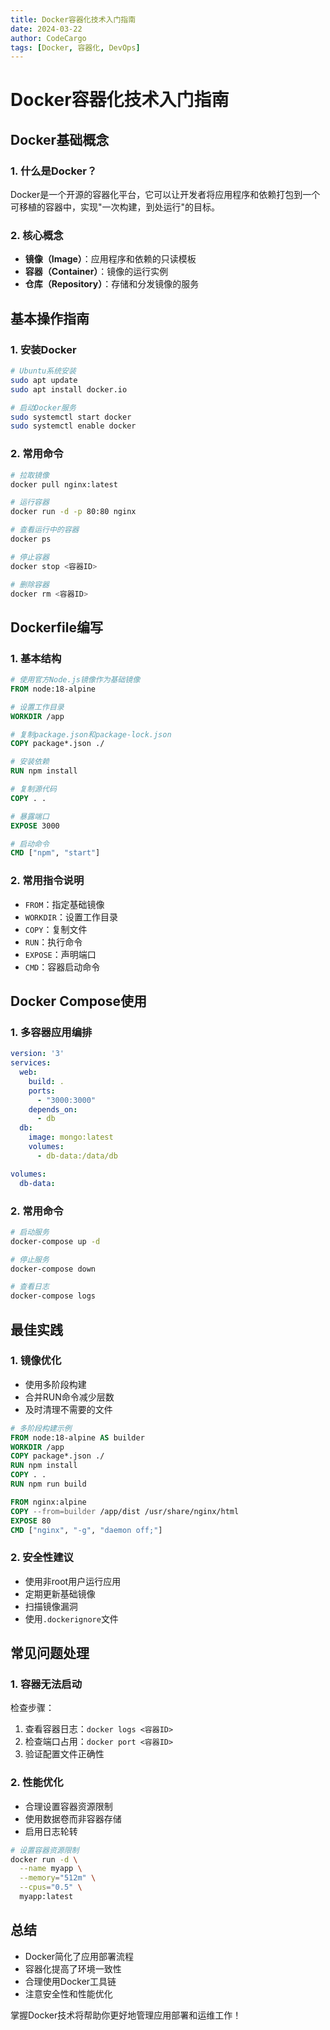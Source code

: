 ```yaml
---
title: Docker容器化技术入门指南
date: 2024-03-22
author: CodeCargo
tags: [Docker, 容器化, DevOps]
---
```


# Docker容器化技术入门指南

## Docker基础概念

### 1. 什么是Docker？

Docker是一个开源的容器化平台，它可以让开发者将应用程序和依赖打包到一个可移植的容器中，实现"一次构建，到处运行"的目标。

### 2. 核心概念

- **镜像（Image）**：应用程序和依赖的只读模板
- **容器（Container）**：镜像的运行实例
- **仓库（Repository）**：存储和分发镜像的服务

## 基本操作指南

### 1. 安装Docker

```bash
# Ubuntu系统安装
sudo apt update
sudo apt install docker.io

# 启动Docker服务
sudo systemctl start docker
sudo systemctl enable docker
```

### 2. 常用命令

```bash
# 拉取镜像
docker pull nginx:latest

# 运行容器
docker run -d -p 80:80 nginx

# 查看运行中的容器
docker ps

# 停止容器
docker stop <容器ID>

# 删除容器
docker rm <容器ID>
```

## Dockerfile编写

### 1. 基本结构

```dockerfile
# 使用官方Node.js镜像作为基础镜像
FROM node:18-alpine

# 设置工作目录
WORKDIR /app

# 复制package.json和package-lock.json
COPY package*.json ./

# 安装依赖
RUN npm install

# 复制源代码
COPY . .

# 暴露端口
EXPOSE 3000

# 启动命令
CMD ["npm", "start"]
```

### 2. 常用指令说明

- `FROM`：指定基础镜像
- `WORKDIR`：设置工作目录
- `COPY`：复制文件
- `RUN`：执行命令
- `EXPOSE`：声明端口
- `CMD`：容器启动命令

## Docker Compose使用

### 1. 多容器应用编排

```yaml
version: '3'
services:
  web:
    build: .
    ports:
      - "3000:3000"
    depends_on:
      - db
  db:
    image: mongo:latest
    volumes:
      - db-data:/data/db

volumes:
  db-data:
```

### 2. 常用命令

```bash
# 启动服务
docker-compose up -d

# 停止服务
docker-compose down

# 查看日志
docker-compose logs
```

## 最佳实践

### 1. 镜像优化

- 使用多阶段构建
- 合并RUN命令减少层数
- 及时清理不需要的文件

```dockerfile
# 多阶段构建示例
FROM node:18-alpine AS builder
WORKDIR /app
COPY package*.json ./
RUN npm install
COPY . .
RUN npm run build

FROM nginx:alpine
COPY --from=builder /app/dist /usr/share/nginx/html
EXPOSE 80
CMD ["nginx", "-g", "daemon off;"]
```

### 2. 安全性建议

- 使用非root用户运行应用
- 定期更新基础镜像
- 扫描镜像漏洞
- 使用`.dockerignore`文件

## 常见问题处理

### 1. 容器无法启动

检查步骤：
1. 查看容器日志：`docker logs <容器ID>`
2. 检查端口占用：`docker port <容器ID>`
3. 验证配置文件正确性

### 2. 性能优化

- 合理设置容器资源限制
- 使用数据卷而非容器存储
- 启用日志轮转

```bash
# 设置容器资源限制
docker run -d \
  --name myapp \
  --memory="512m" \
  --cpus="0.5" \
  myapp:latest
```

## 总结

- Docker简化了应用部署流程
- 容器化提高了环境一致性
- 合理使用Docker工具链
- 注意安全性和性能优化

掌握Docker技术将帮助你更好地管理应用部署和运维工作！